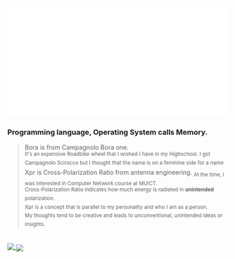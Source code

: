 <a href="https://github.com/boraxpr">
  <img src="header.svg" alt="Click to see the source">
 </a>
 
 ### Programming language, Operating System calls Memory.
> Bora is from Campagnolo Bora one.
<br><sup> It's an expensive Roadbike wheel that I wished I have in my Highschool. I got Campagnolo Scirocco but I thought that the name is on a feminine side for a name</sup><br>
Xpr is Cross-Polarization Ratio from antenna engineering. <sub>At the time, I was interested in Computer Network course at MUICT.</sub><br>
<sup>Cross-Polarization Ratio indicates how much energy is radiated in **unintended** polarization.</sup><br>
<sup>Xpr is a concept that is parallel to my personality and who I am as a person. <br>My thoughts tend to be creative and leads to unconventional, unintended ideas or insights.</sup>

 <br>
<a href="https://github.com/boraxpr">
  <img align="top" src="https://github-readme-stats-m5lmz0gqb-boraxpr.vercel.app/api?username=boraxpr&show_icons=true&theme=tokyonight&include_all_commits=true&rank_icon=percentile" />
</a>
<a href="https://github.com/boraxpr">
  <img align="center" src="https://github-readme-stats-m5lmz0gqb-boraxpr.vercel.app/api/top-langs/?username=boraxpr&theme=gruvbox&langs_count=5&layout=donut&hide=typescript,QML,c%2B%2B,CMake,PowerShell,Makefile,Ruby&exclude_repo=BlackDesertTools,SeniorLibraryWebTest&&size_weight=0.5&count_weight=0.5" />
</a>

<br>
<!---
brightest 
d5ffbc
8affbc
8affbc
25ddbc
25b9bc
darkest

639bff
005cff
-->
